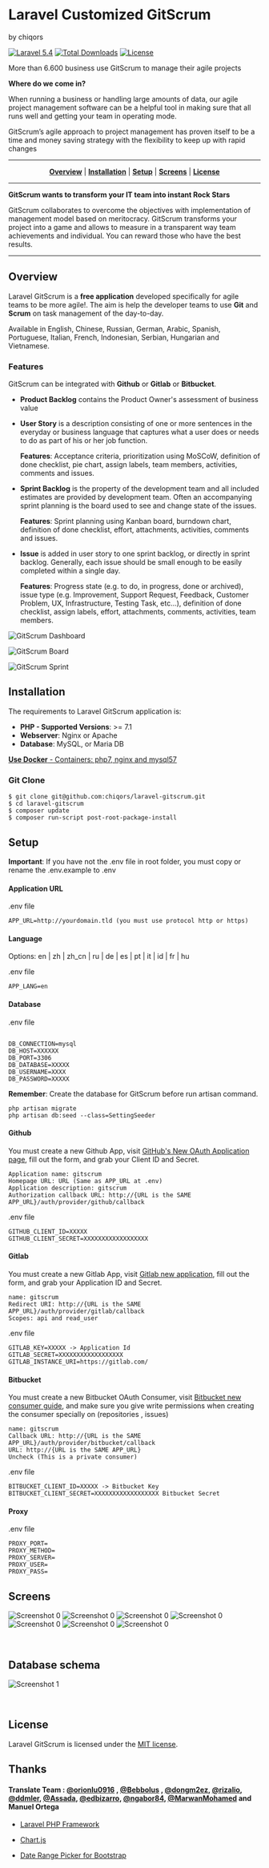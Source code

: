 # Laravel Customized GitScrum
by chiqors

[![Laravel 5.4](https://img.shields.io/badge/Laravel-5.4-brightgreen.svg?style=flat-square)](http://laravel.com)
[![Total Downloads](https://poser.pugx.org/gitscrum-community/laravel-gitscrum/downloads)](https://packagist.org/packages/gitscrum-community/laravel-gitscrum)
[![License](http://img.shields.io/badge/license-MIT-brightgreen.svg?style=flat-square)](https://github.com/GitScrum-Community/laravel-gitscrum/blob/master/LICENSE.md)

More than 6.600 business use GitScrum to manage their agile projects

**Where do we come in?**

When running a business or handling large amounts of data, our agile project management software can be a helpful tool in making sure that all runs well and getting your team in operating mode.

GitScrum’s agile approach to project management has proven itself to be a time and money saving strategy with the flexibility to keep up with rapid changes

<hr>
<p align="center">
<b><a href="#overview">Overview</a></b>
|
<b><a href="#installation">Installation</a></b>
|
<b><a href="#setup">Setup</a></b>
|
<b><a href="#screens">Screens</a></b>
|
<b><a href="#license">License</a></b>
</p>

<hr>

<b>GitScrum wants to transform your IT team into instant Rock Stars</b>

GitScrum collaborates to overcome the objectives with implementation of management model based on meritocracy. GitScrum transforms your project into a game and allows to measure in a transparent way team achievements and individual. You can reward those who have the best results.

<hr>

## Overview

Laravel GitScrum is a **free application** developed specifically for agile teams to be more agile!. The aim is help the developer teams to use **Git** and **Scrum** on task management of the day-to-day.

Available in English, Chinese, Russian, German, Arabic, Spanish, Portuguese, Italian, French, Indonesian, Serbian, Hungarian and Vietnamese.

### Features

GitScrum can be integrated with **Github** or **Gitlab** or **Bitbucket**.

- **Product Backlog** contains the Product Owner's assessment of business value

- **User Story** is a description consisting of one or more sentences in the everyday or business language that captures what a user does or needs to do as part of his or her job function.

	**Features**: Acceptance criteria, prioritization using MoSCoW, definition of done checklist, pie chart, assign labels, team members, activities, comments and issues.

- **Sprint Backlog** is the property of the development team and all included estimates are provided by development team. Often an accompanying sprint planning is the board used to see and change state of the issues.

	**Features**: Sprint planning using Kanban board, burndown chart, definition of done checklist, effort, attachments, activities, comments and issues.

- **Issue** is added in user story to one sprint backlog, or directly in sprint backlog. Generally, each issue should be small enough to be easily completed within a single day.

	**Features**: Progress state (e.g. to do, in progress, done or archived), issue type (e.g. Improvement, Support Request, Feedback, Customer Problem, UX, Infrastructure, Testing Task, etc...), definition of done checklist, assign labels, effort, attachments, comments, activities, team members.

![GitScrum Dashboard](https://i.imgur.com/xFFSha7.png)

![GitScrum Board](https://i.imgur.com/ppiYPMK.png)

![GitScrum Sprint](https://i.imgur.com/ZHrhKPy.png)

## Installation

The requirements to Laravel GitScrum application is:

- **PHP - Supported Versions**: >= 7.1
- **Webserver**: Nginx or Apache
- **Database**: MySQL, or Maria DB

[**Use Docker** - Containers: php7, nginx and mysql57](https://github.com/renatomarinho/Docker-GitScrum)

### Git Clone

```
$ git clone git@github.com:chiqors/laravel-gitscrum.git
$ cd laravel-gitscrum
$ composer update
$ composer run-script post-root-package-install
```

## Setup

**Important**: If you have not the .env file in root folder, you must copy or rename the .env.example to .env

#### Application URL

.env file

```
APP_URL=http://yourdomain.tld (you must use protocol http or https)
```

#### Language

Options: en | zh | zh_cn | ru | de | es | pt | it | id | fr | hu

.env file

```
APP_LANG=en
```

#### Database

.env file

```

DB_CONNECTION=mysql
DB_HOST=XXXXXX
DB_PORT=3306
DB_DATABASE=XXXXX
DB_USERNAME=XXXX
DB_PASSWORD=XXXXX
```

**Remember**: Create the database for GitScrum before run artisan command.

```
php artisan migrate
php artisan db:seed --class=SettingSeeder
```

#### Github

You must create a new Github App, visit [GitHub's New OAuth Application page](https://github.com/settings/applications/new), fill out the form, and grab your Client ID and Secret.

```
Application name: gitscrum
Homepage URL: URL (Same as APP_URL at .env)
Application description: gitscrum
Authorization callback URL: http://{URL is the SAME APP_URL}/auth/provider/github/callback
```

.env file

```
GITHUB_CLIENT_ID=XXXXX
GITHUB_CLIENT_SECRET=XXXXXXXXXXXXXXXXXX
```

#### Gitlab

You must create a new Gitlab App, visit [Gitlab new application](https://gitlab.com/profile/applications), fill out the form, and grab your Application ID and Secret.

```
name: gitscrum
Redirect URI: http://{URL is the SAME APP_URL}/auth/provider/gitlab/callback
Scopes: api and read_user
```

.env file

```
GITLAB_KEY=XXXXX -> Application Id
GITLAB_SECRET=XXXXXXXXXXXXXXXXXX
GITLAB_INSTANCE_URI=https://gitlab.com/
```

#### Bitbucket

You must create a new Bitbucket OAuth Consumer, visit [Bitbucket new consumer guide](https://confluence.atlassian.com/bitbucket/integrate-another-application-through-oauth-372605388.html), and make sure you give write permissions when creating the consumer specially on (repositories , issues)

```
name: gitscrum
Callback URL: http://{URL is the SAME APP_URL}/auth/provider/bitbucket/callback
URL: http://{URL is the SAME APP_URL}
Uncheck (This is a private consumer)
```

.env file

```
BITBUCKET_CLIENT_ID=XXXXX -> Bitbucket Key
BITBUCKET_CLIENT_SECRET=XXXXXXXXXXXXXXXXXX Bitbucket Secret
```

#### Proxy

.env file

```
PROXY_PORT=
PROXY_METHOD=
PROXY_SERVER=
PROXY_USER=
PROXY_PASS=
```


## Screens

![Screenshot 0](http://i.imgur.com/jejT8hY.png)
![Screenshot 0](http://i.imgur.com/apcFdv0.png)
![Screenshot 0](http://i.imgur.com/TRzRIpU.png)
![Screenshot 0](http://i.imgur.com/VcpRaNk.png)
![Screenshot 0](http://i.imgur.com/8uMYCLv.png)
![Screenshot 0](http://i.imgur.com/rIwkn7i.png)
![Screenshot 0](http://i.imgur.com/D954dbU.png)

<br>

## Database schema 

![Screenshot 1](http://i.imgur.com/zdrEkkf.png)

<br>

## License

Laravel GitScrum is licensed under the [MIT license](https://opensource.org/licenses/MIT).


## Thanks

#### Translate Team : [@orionlu0916](https://github.com/orionlu0916) , [@Bebbolus](https://github.com/Bebbolus) , [@dongm2ez](https://github.com/dongm2ez), [@rizalio](https://github.com/rizalio), [@ddmler](https://github.com/ddmler), [@Assada](https://github.com/Assada), [@edbizarro](https://github.com/edbizarro), [@ngabor84](https://github.com/ngabor84), [@MarwanMohamed](https://github.com/MarwanMohamed) and Manuel Ortega

- [Laravel PHP Framework](https://github.com/laravel/laravel)

- [Chart.js](https://github.com/chartjs/Chart.js)

- [Date Range Picker for Bootstrap](https://github.com/dangrossman/bootstrap-daterangepicker)
